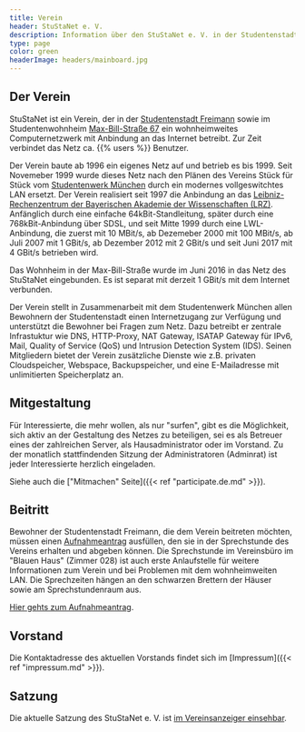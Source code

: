 ```yaml
---
title: Verein
header: StuStaNet e. V.
description: Information über den StuStaNet e. V. in der Studentenstadt Freimann, München
type: page
color: green
headerImage: headers/mainboard.jpg
---
```


## Der Verein
StuStaNet ist ein Verein, der in der [Studentenstadt Freimann](https://stusta.de/) sowie im Studentenwohnheim [Max-Bill-Straße 67](https://max-bill.de/) ein wohnheimweites Computernetzwerk mit Anbindung an das Internet betreibt. Zur Zeit verbindet das Netz ca. {{% users %}} Benutzer.

Der Verein baute ab 1996 ein eigenes Netz auf und betrieb es bis 1999. Seit Novemeber 1999 wurde dieses Netz nach den Plänen des Vereins Stück für Stück vom [Studentenwerk München](https://www.studentenwerk-muenchen.de/) durch ein modernes vollgeswitchtes LAN ersetzt. Der Verein realisiert seit 1997 die Anbindung an das [Leibniz-Rechenzentrum der Bayerischen Akademie der Wissenschaften (LRZ)](https://www.lrz.de/). Anfänglich durch eine einfache 64kBit-Standleitung, später durch eine 768kBit-Anbindung über SDSL, und seit Mitte 1999 durch eine LWL-Anbindung, die zuerst mit 10 MBit/s, ab Dezemeber 2000 mit 100 MBit/s, ab Juli 2007 mit 1 GBit/s, ab Dezember 2012 mit 2 GBit/s und seit Juni 2017 mit 4 GBit/s betrieben wird.

Das Wohnheim in der Max-Bill-Straße wurde im Juni 2016 in das Netz des StuStaNet eingebunden. Es ist separat mit derzeit 1 GBit/s mit dem Internet verbunden.

Der Verein stellt in Zusammenarbeit mit dem Studentenwerk München allen Bewohnern der Studentenstadt einen Internetzugang zur Verfügung und unterstützt die Bewohner bei Fragen zum Netz. Dazu betreibt er zentrale Infrastuktur wie DNS, HTTP-Proxy, NAT Gateway, ISATAP Gateway für IPv6, Mail, Quality of Service (QoS) und Intrusion Detection System (IDS). Seinen Mitgliedern bietet der Verein zusätzliche Dienste wie z.B. privaten Cloudspeicher, Webspace, Backupspeicher, und eine E-Mailadresse mit unlimitierten Speicherplatz an.

## Mitgestaltung
Für Interessierte, die mehr wollen, als nur "surfen", gibt es die Möglichkeit, sich aktiv an der Gestaltung des Netzes zu beteiligen, sei es als Betreuer eines der zahlreichen Server, als Hausadministrator oder im Vorstand. Zu der monatlich stattfindenden Sitzung der Administratoren (Adminrat) ist jeder Interessierte herzlich eingeladen.

Siehe auch die ["Mitmachen" Seite]({{< ref "participate.de.md" >}}).

## Beitritt
Bewohner der Studentenstadt Freimann, die dem Verein beitreten möchten, müssen einen [Aufnahmeantrag](https://reg.stusta.de/) ausfüllen, den sie in der Sprechstunde des Vereins erhalten und abgeben können. Die Sprechstunde im Vereinsbüro im "Blauen Haus" (Zimmer 028) ist auch erste Anlaufstelle für weitere Informationen zum Verein und bei Problemen mit dem wohnheimweiten LAN. Die Sprechzeiten hängen an den schwarzen Brettern der Häuser sowie am Sprechstundenraum aus.

[Hier gehts zum Aufnahmeantrag](https://reg.stusta.de/).

## Vorstand
Die Kontaktadresse des aktuellen Vorstands findet sich im [Impressum]({{< ref "impressum.md" >}}).

## Satzung
Die aktuelle Satzung des StuStaNet e. V. ist [im Vereinsanzeiger einsehbar](https://vereinsanzeiger.stustanet.de/satzung.pdf).
